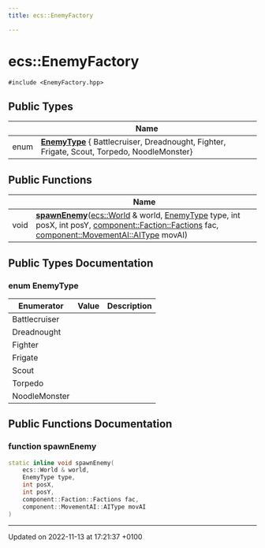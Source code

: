 ```yaml
---
title: ecs::EnemyFactory

---
```


# ecs::EnemyFactory






`#include <EnemyFactory.hpp>`

## Public Types

|                | Name           |
| -------------- | -------------- |
| enum| **[EnemyType](Classes/classecs_1_1_enemy_factory.md#enum-enemytype)** { Battlecruiser, Dreadnought, Fighter, Frigate, Scout, Torpedo, NoodleMonster} |

## Public Functions

|                | Name           |
| -------------- | -------------- |
| void | **[spawnEnemy](Classes/classecs_1_1_enemy_factory.md#function-spawnenemy)**([ecs::World](Classes/classecs_1_1_world.md) & world, [EnemyType](Classes/classecs_1_1_enemy_factory.md#enum-enemytype) type, int posX, int posY, [component::Faction::Factions](Classes/structecs_1_1component_1_1_faction.md#enum-factions) fac, [component::MovementAI::AIType](Classes/structecs_1_1component_1_1_movement_a_i.md#enum-aitype) movAI) |

## Public Types Documentation

### enum EnemyType

| Enumerator | Value | Description |
| ---------- | ----- | ----------- |
| Battlecruiser | |   |
| Dreadnought | |   |
| Fighter | |   |
| Frigate | |   |
| Scout | |   |
| Torpedo | |   |
| NoodleMonster | |   |




## Public Functions Documentation

### function spawnEnemy

```cpp
static inline void spawnEnemy(
    ecs::World & world,
    EnemyType type,
    int posX,
    int posY,
    component::Faction::Factions fac,
    component::MovementAI::AIType movAI
)
```


-------------------------------

Updated on 2022-11-13 at 17:21:37 +0100